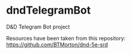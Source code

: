# dndTelegramBot
D&amp;D Telegram Bot project

Resources have been taken from this repository: https://github.com/BTMorton/dnd-5e-srd